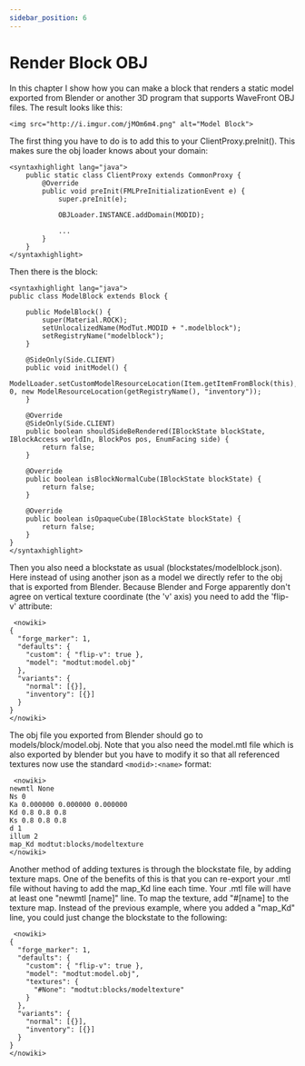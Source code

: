 ```yaml
---
sidebar_position: 6
---
```


# Render Block OBJ

In this chapter I show how you can make a block that renders a static model exported from Blender or another 3D program that supports WaveFront OBJ files. The result looks like this:
```
<img src="http://i.imgur.com/jMOm6m4.png" alt="Model Block">
```
The first thing you have to do is to add this to your ClientProxy.preInit(). This makes sure the obj loader knows about your domain:
```
<syntaxhighlight lang="java">
    public static class ClientProxy extends CommonProxy {
        @Override
        public void preInit(FMLPreInitializationEvent e) {
            super.preInit(e);

            OBJLoader.INSTANCE.addDomain(MODID);

            ...
        }
    }
</syntaxhighlight>
```
Then there is the block:
```
<syntaxhighlight lang="java">
public class ModelBlock extends Block {

    public ModelBlock() {
        super(Material.ROCK);
        setUnlocalizedName(ModTut.MODID + ".modelblock");
        setRegistryName("modelblock");
    }

    @SideOnly(Side.CLIENT)
    public void initModel() {
        ModelLoader.setCustomModelResourceLocation(Item.getItemFromBlock(this), 0, new ModelResourceLocation(getRegistryName(), "inventory"));
    }

    @Override
    @SideOnly(Side.CLIENT)
    public boolean shouldSideBeRendered(IBlockState blockState, IBlockAccess worldIn, BlockPos pos, EnumFacing side) {
        return false;
    }

    @Override
    public boolean isBlockNormalCube(IBlockState blockState) {
        return false;
    }

    @Override
    public boolean isOpaqueCube(IBlockState blockState) {
        return false;
    }
}
</syntaxhighlight>
```
Then you also need a blockstate as usual (blockstates/modelblock.json). Here instead of using another json as a model we directly refer to the obj that is exported from Blender. Because Blender and Forge apparently don't agree on vertical texture coordinate (the 'v' axis) you need to add the 'flip-v' attribute:
```
 <nowiki>
{
  "forge_marker": 1,
  "defaults": {
    "custom": { "flip-v": true },
    "model": "modtut:model.obj"
  },
  "variants": {
    "normal": [{}],
    "inventory": [{}]
  }
}
</nowiki>
```
The obj file you exported from Blender should go to models/block/model.obj. Note that you also need the model.mtl file which is also exported by blender but you have to modify it so that all referenced textures now use the standard `<modid>:<name>` format:
```
 <nowiki>
newmtl None
Ns 0
Ka 0.000000 0.000000 0.000000
Kd 0.8 0.8 0.8
Ks 0.8 0.8 0.8
d 1
illum 2
map_Kd modtut:blocks/modeltexture
</nowiki>
```
Another method of adding textures is through the blockstate file, by adding texture maps. One of the benefits of this is that you can re-export your .mtl file without having to add the map_Kd line each time. Your .mtl file will have at least one "newmtl [name]" line. To map the texture, add "#[name] to the texture map. Instead of the previous example, where you added a "map_Kd" line, you could just change the blockstate to the following:
```
 <nowiki>
{
  "forge_marker": 1,
  "defaults": {
    "custom": { "flip-v": true },
    "model": "modtut:model.obj",
    "textures": {
      "#None": "modtut:blocks/modeltexture"
    }
  },
  "variants": {
    "normal": [{}],
    "inventory": [{}]
  }
}
</nowiki>
```
